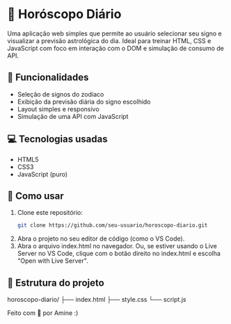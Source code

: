 # 🔮 Horóscopo Diário

Uma aplicação web simples que permite ao usuário selecionar seu signo e visualizar a previsão astrológica do dia. Ideal para treinar HTML, CSS e JavaScript com foco em interação com o DOM e simulação de consumo de API.

## 🌟 Funcionalidades

- Seleção de signos do zodíaco
- Exibição da previsão diária do signo escolhido
- Layout simples e responsivo
- Simulação de uma API com JavaScript

## 💻 Tecnologias usadas

- HTML5
- CSS3
- JavaScript (puro)

## 🚀 Como usar

1. Clone este repositório:
   ```bash
   git clone https://github.com/seu-usuario/horoscopo-diario.git

2. Abra o projeto no seu editor de código (como o VS Code).
3. Abra o arquivo index.html no navegador. Ou, se estiver usando o Live Server no VS Code, clique com o botão direito no index.html e escolha "Open with Live Server".

## 📂 Estrutura do projeto

horoscopo-diario/
├── index.html
├── style.css
└── script.js

Feito com 💙 por Amine :)
